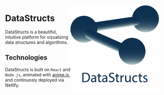 <a href="url"><img src="https://github.com/conormccormack/datastructs/blob/master/assets/darklogotag.png" align="right" height="280" ></a> 

# DataStructs
DataStructs is a beautiful, intuitive platform for vizualizing data structures and algorithms. 

## Technologies
DataStructs is built on `React` and `Node.js`, animated with [anime.js](https://animejs.com/), and continuosly deployed via Netlify.
